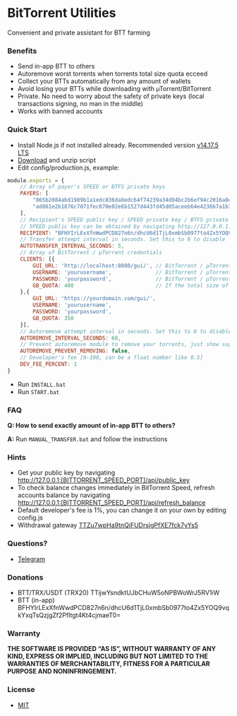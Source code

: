 # BitTorrent Utilities
Convenient and private assistant for BTT farming
### Benefits
* Send in-app BTT to others
* Autoremove worst torrents when torrents total size quota ecceed
* Collect your BTTs automatically from any amount of wallets
* Avoid losing your BTTs while downloading with µTorrent/BitTorrent
* Private. No need to worry about the safety of private keys (local transactions signing, no man in the middle)
* Works with banned accounts
### Quick Start
* Install Node.js if not installed already. Recommended version [v14.17.5 LTS](https://nodejs.org/dist/v14.17.5/node-v14.17.5-x64.msi)
* [Download](https://github.com/UkrainianHulk/bittorrent-utils/archive/refs/heads/main.zip) and unzip script
* Edit config/production.js, example:
```js
module.exports = {
    // Array of payer's SPEED or BTFS private keys
    PAYERS: [
        "865b2084abd1909b1a1edc836da8edc64f74239a34d04bc2b6ef94c2016a8c45",
        "ad861e2b1876c7071fec870e02e6b1527d443fd45d05aceeb64e4236b7a1b7eb"
    ],
    // Recipient's SPEED public key / SPEED private key / BTFS private key
    // SPEED public key can be obtained by navigating http://127.0.0.1:[BITTORRENT_SPEED_PORT]/api/public_key
    RECIPIENT: "BFHYIrLExXfnWwdPCD827n6n/dhcU6d1TjL0xmbSb0977to4Zx5YOQ9vqkYxqTsQzjgZf2Pfltgt4Kt4cjmaeT0=",
    // Transfer attempt interval in seconds. Set this to 0 to disable
    AUTOTRANSFER_INTERVAL_SECONDS: 5,
    // Array of BitTorrent / μTorrent credentials
    CLIENTS: [{
        GUI_URL: 'http://localhost:8080/gui/', // BitTorrent / μTorrent WebUI url
        USERNAME: 'yourusername',              // BitTorrent / μTorrent WebUI username
        PASSWORD: 'yourpassword',              // BitTorrent / μTorrent WebUI password
        GB_QUOTA: 400                          // If the total size of torrents exceeds this amount, they will be sorted and removed. This setting applies per disk
    },{
        GUI_URL: 'https://yourdomain.com/gui/',
        USERNAME: 'yourusername',
        PASSWORD: 'yourpassword',
        GB_QUOTA: 350
    }],
    // Autoremove attempt interval in seconds. Set this to 0 to disable
    AUTOREMOVE_INTERVAL_SECONDS: 60,
    // Prevent autoremove module to remove your torrents, just show suggested list for removing
    AUTOREMOVE_PREVENT_REMOVING: false,
    // Developer's fee [0-100, can be a float number like 0.5]
    DEV_FEE_PERCENT: 1
}
```
* Run ```INSTALL.bat```
* Run ```START.bat```
### FAQ
**Q: How to send exactly amount of in-app BTT to others?**

**A:** Run ```MANUAL_TRANSFER.bat``` and follow the instructions
### Hints
* Get your public key by navigating\
http://127.0.0.1:[BITTORRENT_SPEED_PORT]/api/public_key
* To check balance changes immediately in BitTorrent Speed, refresh accounts balance by navigating\
http://127.0.0.1:[BITTORRENT_SPEED_PORT]/api/refresh_balance
* Default developer's fee is 1%, you can change it on your own by editing config.js
* Withdrawal gateway [TTZu7wpHa9tnQjFUDrsjgPfXE7fck7yYs5](https://tronscan.org/#/address/TTZu7wpHa9tnQjFUDrsjgPfXE7fck7yYs5)
### Questions?
* [Telegram](https://t.me/bittorrent_utils)
### Donations
* BTT/TRX/USDT (TRX20)
TTijwYsndktUJbCHuW5oNPBWoWrJ5RV1iW
* BTT (in-app)
BFHYIrLExXfnWwdPCD827n6n/dhcU6d1TjL0xmbSb0977to4Zx5YOQ9vqkYxqTsQzjgZf2Pfltgt4Kt4cjmaeT0=
### Warranty
**THE SOFTWARE IS PROVIDED “AS IS”, WITHOUT WARRANTY OF ANY KIND, EXPRESS OR IMPLIED, INCLUDING BUT NOT LIMITED TO THE WARRANTIES OF MERCHANTABILITY, FITNESS FOR A PARTICULAR PURPOSE AND NONINFRINGEMENT.**
### License
* [MIT](https://github.com/UkrainianHulk/bittorrent-utils/blob/main/LICENSE)
